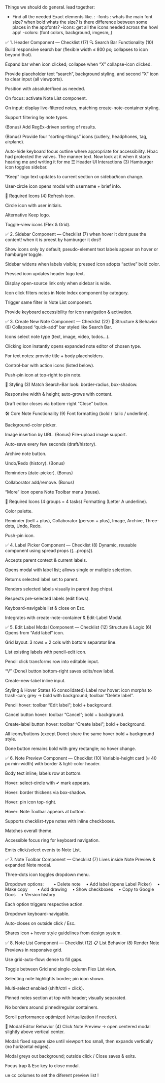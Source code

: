 Things we should do general. lead together:
- Find all the needed Exact elements like. :
-fonts : whats the main font size? when bold whats the size? is there difference between some places in the appfonts?
-icons: get all the icons needed across the howl app!
-colors: (font colors, background, imgesm,,)



✅ 1. Header Component — Checklist (17)
🔍 Search Bar Functionality (10)
Build responsive search bar (flexible width ≤ 800 px; collapses to icon beyond that).

Expand bar when icon clicked; collapse when “X” collapse-icon clicked.

Provide placeholder text “search”, background styling, and second “X” icon to clear input (all viewports).

Position with absolute/fixed as needed.

On focus: activate Note List component.

On input: display live-filtered notes, matching create-note-container styling.

Support filtering by note types.

(Bonus) Add RegEx-driven sorting of results.

(Bonus) Provide four “sorting-things” icons (cutlery, headphones, tag, airplane).

Auto-hide keyboard focus outline where appropriate for accessibility.
Hbac had protected the valves. The manner text. Now look at it when it starts hearing me and writing it for me 
☰ Header UI Interactions (3)
Hamburger icon toggles sidebar.

“Keep” logo text updates to current section on sidebar/icon change.

User-circle icon opens modal with username + brief info.

🧩 Required Icons (4)
Refresh icon.

Circle icon with user initials.

Alternative Keep logo.

Toggle-view icons (Flex & Grid).



✅ 2. Sidebar Component — Checklist (7)
when hover it dont puse the content! when it is preest by hamburger it dos!!

Show icons only by default; pseudo-element text labels appear on hover or hamburger toggle.

Sidebar widens when labels visible; pressed icon adopts “active” bold color.

Pressed icon updates header logo text.

Display open-source link only when sidebar is wide.

Icon click filters notes in Note Index component by category.

Trigger same filter in Note List component.

Provide keyboard accessibility for icon navigation & activation.



✅ 3. Create New Note Component — Checklist (22)
📝 Structure & Behavior (6)
Collapsed “quick-add” bar styled like Search Bar.

Icons select note type (text, image, video, todos…).

Clicking icon instantly opens expanded note editor of chosen type.

For text notes: provide title + body placeholders.

Control-bar with action icons (listed below).

Push-pin icon at top-right to pin note.

🎨 Styling (3)
Match Search-Bar look: border-radius, box-shadow.

Responsive width & height; auto-grows with content.

Draft editor closes via bottom-right “Close” button.

🛠️ Core Note Functionality (9)
Font formatting (bold / italic / underline).

Background-color picker.

Image insertion by URL. (Bonus) File-upload image support.

Auto-save every few seconds (draft/history).

Archive note button.

Undo/Redo (history). (Bonus)

Reminders (date-picker). (Bonus)

Collaborator add/remove. (Bonus)

“More” icon opens Note Toolbar menu (reuse).

🧩 Required Icons (4 groups = 4 tasks)
Formatting (Letter A underline).

Color palette.

Reminder (bell + plus), Collaborator (person + plus), Image, Archive, Three-dots, Undo, Redo.

Push-pin icon.



✅ 4. Label Picker Component — Checklist (8)
Dynamic, reusable component using spread props ({...props}).

Accepts parent context & current labels.

Opens modal with label list; allows single or multiple selection.

Returns selected label set to parent.

Renders selected labels visually in parent (tag chips).

Respects pre-selected labels (edit flows).

Keyboard-navigable list & close on Esc.

Integrates with create-note-container & Edit-Label Modal.




✅ 5. Edit Label Modal Component — Checklist (12)
Structure & Logic (6)
Opens from “Add label” icon.

Grid layout: 3 rows × 2 cols with bottom separator line.

List existing labels with pencil-edit icon.

Pencil click transforms row into editable input.

“V” (Done) button bottom-right saves edits/new label.

Create-new-label inline input.

Styling & Hover States (6 consolidated)
Label row hover: icon morphs to trash-can; grey → bold with background; toolbar “Delete label”.

Pencil hover: toolbar “Edit label”; bold + background.

Cancel button hover: toolbar “Cancel”; bold + background.

Create-label button hover: toolbar “Create label”; bold + background.

All icons/buttons (except Done) share the same hover bold + background style.

Done button remains bold with grey rectangle; no hover change.




✅ 6. Note Preview Component — Checklist (10)
Variable-height card (≈ 40 px min-width) with border & light-color header.

Body text inline; labels row at bottom.

Hover: select-circle with ✔ mark appears.

Hover: border thickens via box-shadow.

Hover: pin icon top-right.

Hover: Note Toolbar appears at bottom.

Supports checklist-type notes with inline checkboxes.

Matches overall theme.

Accessible focus ring for keyboard navigation.

Emits click/select events to Note List.




✅ 7. Note Toolbar Component — Checklist (7)
Lives inside Note Preview & expanded Note modal.

Three-dots icon toggles dropdown menu.

Dropdown options:
  • Delete note  • Add label (opens Label Picker)  • Make copy
  • Add drawing  • Show checkboxes  • Copy to Google Docs  • Version history

Each option triggers respective action.

Dropdown keyboard-navigable.

Auto-closes on outside click / Esc.

Shares icon + hover style guidelines from design system.




✅ 8. Note List Component — Checklist (12)
📋 List Behavior (8)
Render Note Previews in responsive grid.

Use grid-auto-flow: dense to fill gaps.

Toggle between Grid and single-column Flex List view.

Selecting note highlights border; pin icon shown.

Multi-select enabled (shift/ctrl + click).

Pinned notes section at top with header; visually separated.

No borders around pinned/regular containers.

Scroll performance optimized (virtualization if needed).

📝 Modal Editor Behavior (4)
Click Note Preview → open centered modal slightly above vertical center.

Modal: fixed square size until viewport too small, then expands vertically (no horizontal edges).

Modal greys out background; outside click / Close saves & exits.

Focus trap & Esc key to close modal.

ue cc columes to set the diferent preview list ! 